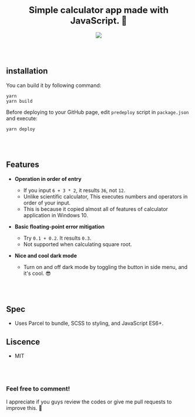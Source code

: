 <p align="center">
<strong style="font-size: 1.5rem">Simple calculator app made with JavaScript. 🧮</strong>
<br><br>
<img src="https://hits.seeyoufarm.com/api/count/incr/badge.svg?url=https%3A%2F%2Fgithub.com%2FO-Kreator%2FWeb-calculator&count_bg=%2379C83D&title_bg=%23555555&icon=&icon_color=%23E7E7E7&title=hits&edge_flat=false">
</p>

<br>
<br>

## installation

You can build it by following command:
```shell
yarn
yarn build
```

Before deploying to your GitHub page, edit `predeploy` script in `package.json` and execute:
```shell
yarn deploy
```

<br>
<br>

## Features

- **Operation in order of entry**
  - If you input `6 + 3 * 2`, it results `36`, not `12`.
  - Unlike scientific calculator, This executes numbers and operators in order of your input.
  - This is because it copied almost all of features of calculator application in Windows 10.

- **Basic floating-point error mitigation**
  - Try `0.1 + 0.2`. It results `0.3`.
  - Not supported when calculating square root.

- **Nice and cool dark mode**
  - Turn on and off dark mode by toggling the button in side menu, and it's cool. 😎

<br>
<br>

## Spec
- Uses Parcel to bundle, SCSS to styling, and JavaScript ES6+.

## Liscence
- MIT

<br>
<br>

### Feel free to comment!
I appreciate if you guys review the codes or give me pull requests to improve this. 🙏
